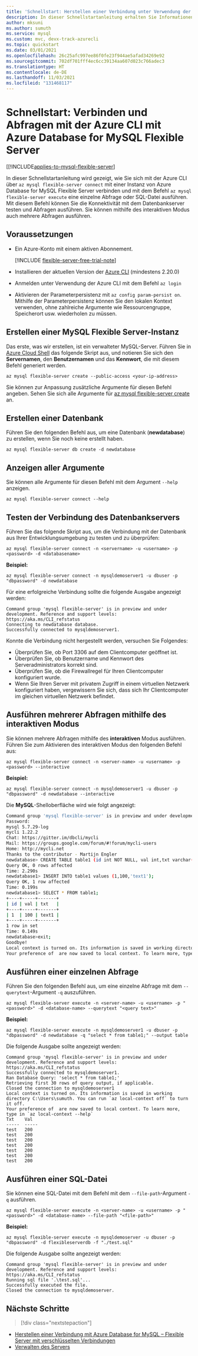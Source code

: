 ```yaml
---
title: 'Schnellstart: Herstellen einer Verbindung unter Verwendung der Azure CLI: Azure Database for MySQL Flexible Server'
description: In dieser Schnellstartanleitung erhalten Sie Informationen zu verschiedenen Möglichkeiten, mithilfe der Azure CLI eine Verbindung mit Azure Database for MySQL Flexible Server herzustellen.
author: mksuni
ms.author: sumuth
ms.service: mysql
ms.custom: mvc, devx-track-azurecli
ms.topic: quickstart
ms.date: 03/01/2021
ms.openlocfilehash: 26c25afc997ee86f0fe23f944ae5afad34269e92
ms.sourcegitcommit: 702df701fff4ec6cc39134aa607d023c766adec3
ms.translationtype: HT
ms.contentlocale: de-DE
ms.lasthandoff: 11/03/2021
ms.locfileid: "131468117"
---
```

# <a name="quickstart-connect-and-query-with-azure-cli--with-azure-database-for-mysql---flexible-server"></a>Schnellstart: Verbinden und Abfragen mit der Azure CLI mit Azure Database for MySQL Flexible Server

[[!INCLUDE[applies-to-mysql-flexible-server](../includes/applies-to-mysql-flexible-server.md)]

In dieser Schnellstartanleitung wird gezeigt, wie Sie sich mit der Azure CLI über ```az mysql flexible-server connect``` mit einer Instanz von Azure Database for MySQL Flexible Server verbinden und mit dem Befehl ```az mysql flexible-server execute``` eine einzelne Abfrage oder SQL-Datei ausführen. Mit diesem Befehl können Sie die Konnektivität mit dem Datenbankserver testen und Abfragen ausführen. Sie können mithilfe des interaktiven Modus auch mehrere Abfragen ausführen.

## <a name="prerequisites"></a>Voraussetzungen

- Ein Azure-Konto mit einem aktiven Abonnement. 

    [!INCLUDE [flexible-server-free-trial-note](../includes/flexible-server-free-trial-note.md)]
- Installieren der aktuellen Version der [Azure CLI](/cli/azure/install-azure-cli) (mindestens 2.20.0)
- Anmelden unter Verwendung der Azure CLI mit dem Befehl ```az login```
- Aktivieren der Parameterpersistenz mit ```az config param-persist on```. Mithilfe der Parameterpersistenz können Sie den lokalen Kontext verwenden, ohne zahlreiche Argumente wie Ressourcengruppe, Speicherort usw. wiederholen zu müssen.

## <a name="create-a-mysql-flexible-server"></a>Erstellen einer MySQL Flexible Server-Instanz

Das erste, was wir erstellen, ist ein verwalteter MySQL-Server. Führen Sie in [Azure Cloud Shell](https://shell.azure.com/) das folgende Skript aus, und notieren Sie sich den **Servernamen**, den **Benutzernamen** und das **Kennwort**, die mit diesem Befehl generiert werden.

```azurecli
az mysql flexible-server create --public-access <your-ip-address>
```

Sie können zur Anpassung zusätzliche Argumente für diesen Befehl angeben. Sehen Sie sich alle Argumente für [az mysql flexible-server create](/cli/azure/mysql/flexible-server#az_mysql_flexible_server_create) an.

## <a name="create-a-database"></a>Erstellen einer Datenbank
Führen Sie den folgenden Befehl aus, um eine Datenbank (**newdatabase**) zu erstellen, wenn Sie noch keine erstellt haben.

```azurecli
az mysql flexible-server db create -d newdatabase
```

## <a name="view-all-the-arguments"></a>Anzeigen aller Argumente
Sie können alle Argumente für diesen Befehl mit dem Argument ```--help``` anzeigen.

```azurecli
az mysql flexible-server connect --help
```

## <a name="test-database-server-connection"></a>Testen der Verbindung des Datenbankservers
Führen Sie das folgende Skript aus, um die Verbindung mit der Datenbank aus Ihrer Entwicklungsumgebung zu testen und zu überprüfen:

```azurecli
az mysql flexible-server connect -n <servername> -u <username> -p <password> -d <databasename>
```

**Beispiel:**
```azurecli
az mysql flexible-server connect -n mysqldemoserver1 -u dbuser -p "dbpassword" -d newdatabase
```

Für eine erfolgreiche Verbindung sollte die folgende Ausgabe angezeigt werden:

```output
Command group 'mysql flexible-server' is in preview and under development. Reference and support levels: https://aka.ms/CLI_refstatus
Connecting to newdatabase database.
Successfully connected to mysqldemoserver1.
```
Konnte die Verbindung nicht hergestellt werden, versuchen Sie Folgendes:
- Überprüfen Sie, ob Port 3306 auf dem Clientcomputer geöffnet ist.
- Überprüfen Sie, ob Benutzername und Kennwort des Serveradministrators korrekt sind.
- Überprüfen Sie, ob die Firewallregel für Ihren Clientcomputer konfiguriert wurde.
- Wenn Sie Ihren Server mit privatem Zugriff in einem virtuellen Netzwerk konfiguriert haben, vergewissern Sie sich, dass sich Ihr Clientcomputer im gleichen virtuellen Netzwerk befindet.

## <a name="run-multiple-queries-using-interactive-mode"></a>Ausführen mehrerer Abfragen mithilfe des interaktiven Modus
Sie können mehrere Abfragen mithilfe des **interaktiven** Modus ausführen. Führen Sie zum Aktivieren des interaktiven Modus den folgenden Befehl aus:

```azurecli
az mysql flexible-server connect -n <server-name> -u <username> -p <password> --interactive
```

**Beispiel:**
```azurecli
az mysql flexible-server connect -n mysqldemoserver1 -u dbuser -p "dbpassword" -d newdatabase --interactive
```

Die **MySQL**-Shelloberfläche wird wie folgt angezeigt:

```bash
Command group 'mysql flexible-server' is in preview and under development. Reference and support levels: https://aka.ms/CLI_refstatus
Password:
mysql 5.7.29-log
mycli 1.22.2
Chat: https://gitter.im/dbcli/mycli
Mail: https://groups.google.com/forum/#!forum/mycli-users
Home: http://mycli.net
Thanks to the contributor - Martijn Engler
newdatabase> CREATE TABLE table1 (id int NOT NULL, val int,txt varchar(200));
Query OK, 0 rows affected
Time: 2.290s
newdatabase1> INSERT INTO table1 values (1,100,'text1');
Query OK, 1 row affected
Time: 0.199s
newdatabase1> SELECT * FROM table1;
+----+-----+-------+
| id | val | txt   |
+----+-----+-------+
| 1  | 100 | text1 |
+----+-----+-------+
1 row in set
Time: 0.149s
newdatabase>exit;
Goodbye!
Local context is turned on. Its information is saved in working directory C:\mydir. You can run `az local-context off` to turn it off.
Your preference of  are now saved to local context. To learn more, type in `az local-context --help`
```

## <a name="run-single-query"></a>Ausführen einer einzelnen Abfrage
Führen Sie den folgenden Befehl aus, um eine einzelne Abfrage mit dem ```--querytext```-Argument ```-q``` auszuführen.

```azurecli
az mysql flexible-server execute -n <server-name> -u <username> -p "<password>" -d <database-name> --querytext "<query text>"
```

**Beispiel:**
```azurecli
az mysql flexible-server execute -n mysqldemoserver1 -u dbuser -p "dbpassword" -d newdatabase -q "select * from table1;" --output table
```

Die folgende Ausgabe sollte angezeigt werden:

```output
Command group 'mysql flexible-server' is in preview and under development. Reference and support levels: https://aka.ms/CLI_refstatus
Successfully connected to mysqldemoserver1.
Ran Database Query: 'select * from table1;'
Retrieving first 30 rows of query output, if applicable.
Closed the connection to mysqldemoserver1
Local context is turned on. Its information is saved in working directory C:\Users\sumuth. You can run `az local-context off` to turn it off.
Your preference of  are now saved to local context. To learn more, type in `az local-context --help`
Txt    Val
-----  -----
test   200
test   200
test   200
test   200
test   200
test   200
test   200
```

## <a name="run-sql-file"></a>Ausführen einer SQL-Datei
Sie können eine SQL-Datei mit dem Befehl mit dem ```--file-path```-Argument ```-q``` ausführen.

```azurecli
az mysql flexible-server execute -n <server-name> -u <username> -p "<password>" -d <database-name> --file-path "<file-path>"
```

**Beispiel:**
```azurecli
az mysql flexible-server execute -n mysqldemoserver -u dbuser -p "dbpassword" -d flexibleserverdb -f "./test.sql"
```

Die folgende Ausgabe sollte angezeigt werden:

```output
Command group 'mysql flexible-server' is in preview and under development. Reference and support levels: https://aka.ms/CLI_refstatus
Running sql file '.\test.sql'...
Successfully executed the file.
Closed the connection to mysqldemoserver.
```

## <a name="next-steps"></a>Nächste Schritte

> [!div class="nextstepaction"]
* [Herstellen einer Verbindung mit Azure Database for MySQL – Flexible Server mit verschlüsselten Verbindungen](how-to-connect-tls-ssl.md)
* [Verwalten des Servers](./how-to-manage-server-cli.md)

